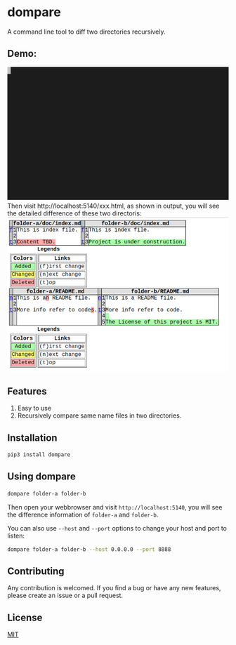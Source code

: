 # dompare
A command line tool to diff two directories recursively.

## Demo:
![Demo](images/dompare-demo.svg)
Then  visit http://localhost:5140/xxx.html, as shown in output, you will see the detailed difference of these two directoris:
![Diff Results](images/dompare-screenshot.png)


## Features
 1. Easy to use
 2. Recursively compare same name files in two directories.

## Installation
```bash
pip3 install dompare
```

## Using dompare
```bash
dompare folder-a folder-b
```
Then open your webbrowser and visit `http://localhost:5140`, you will see the difference information of `folder-a` and `folder-b`.

You can also use `--host` and `--port` options to change your host and port to listen:
```bash
dompare folder-a folder-b --host 0.0.0.0 --port 8888
```


## Contributing
Any contribution is welcomed. If you find a bug or have any new features, please create an issue or a pull request. 

## License
[MIT](LICENSE)
